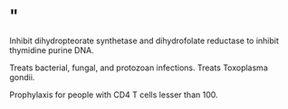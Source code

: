 # "

Inhibit dihydropteorate synthetase and dihydrofolate reductase to inhibit thymidine purine DNA.

Treats bacterial, fungal, and protozoan infections.
Treats Toxoplasma gondii.

Prophylaxis for people with CD4 T cells lesser than 100.
